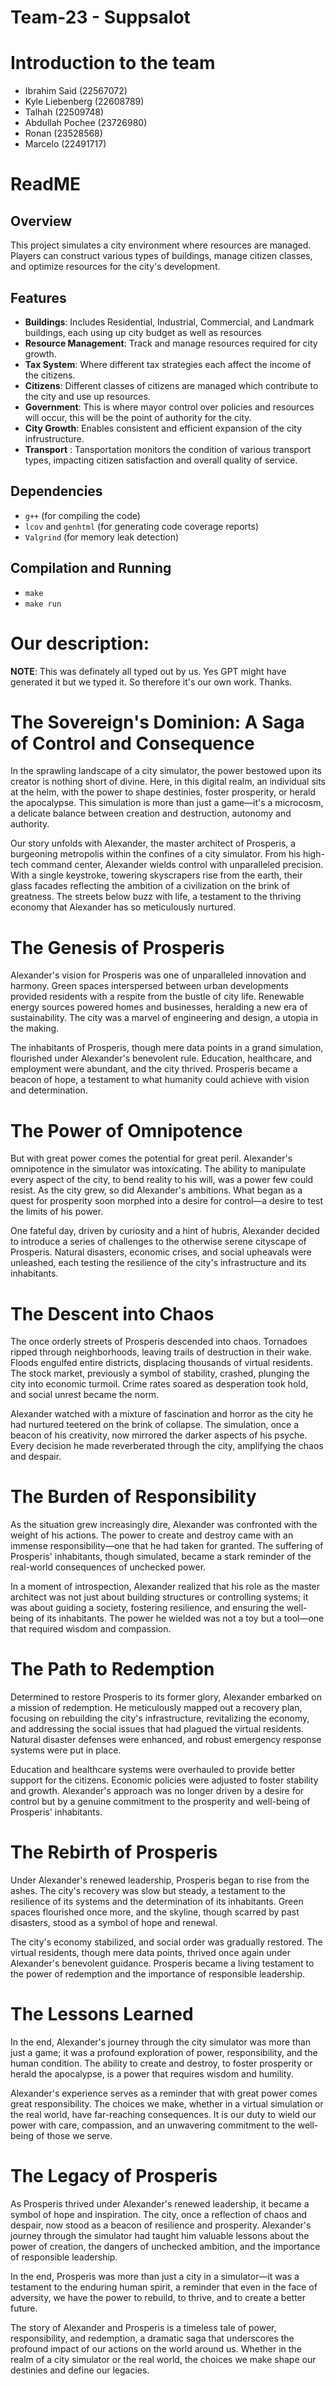 # Team-23 - Suppsalot
# Introduction to the team
- Ibrahim Said (22567072)
- Kyle Liebenberg (22608789)
- Talhah (22509748)
- Abdullah Pochee (23726980)
- Ronan (23528568)
- Marcelo (22491717)

# ReadME
## Overview
This project simulates a city environment where resources are managed. Players can construct various types of buildings, manage citizen classes, and optimize resources for the city's development.

## Features
- **Buildings**: Includes Residential, Industrial, Commercial, and Landmark buildings, each using up city budget as well as resources
- **Resource Management**: Track and manage resources required for city growth. 
- **Tax System**: Where different tax strategies each affect the income of the citizens.
- **Citizens**: Different classes of citizens are managed which contribute to the city and use up resources.
- **Government**: This is where mayor control over policies and resources will occur, this will be the point of authority for the city.
- **City Growth**: Enables consistent and efficient expansion of the city infrustructure.
- **Transport** : Tansportation monitors the condition of various transport types, impacting citizen satisfaction and overall quality of service.

## Dependencies
- `g++` (for compiling the code)
- `lcov` and `genhtml` (for generating code coverage reports)
- `Valgrind` (for memory leak detection)

## Compilation and Running
- `make`
- `make run`

# Our description:
**NOTE**: This was definately all typed out by us. Yes GPT might have generated it but we typed it. So therefore it's our own work. Thanks.
# The Sovereign's Dominion: A Saga of Control and Consequence
In the sprawling landscape of a city simulator, the power bestowed upon its creator is nothing short of divine. Here, in this digital realm, an individual sits at the helm, with the power to shape destinies, foster prosperity, or herald the apocalypse. This simulation is more than just a game—it's a microcosm, a delicate balance between creation and destruction, autonomy and authority.

Our story unfolds with Alexander, the master architect of Prosperis, a burgeoning metropolis within the confines of a city simulator. From his high-tech command center, Alexander wields control with unparalleled precision. With a single keystroke, towering skyscrapers rise from the earth, their glass facades reflecting the ambition of a civilization on the brink of greatness. The streets below buzz with life, a testament to the thriving economy that Alexander has so meticulously nurtured.
# The Genesis of Prosperis
Alexander's vision for Prosperis was one of unparalleled innovation and harmony. Green spaces interspersed between urban developments provided residents with a respite from the bustle of city life. Renewable energy sources powered homes and businesses, heralding a new era of sustainability. The city was a marvel of engineering and design, a utopia in the making.

The inhabitants of Prosperis, though mere data points in a grand simulation, flourished under Alexander's benevolent rule. Education, healthcare, and employment were abundant, and the city thrived. Prosperis became a beacon of hope, a testament to what humanity could achieve with vision and determination.

# The Power of Omnipotence
But with great power comes the potential for great peril. Alexander's omnipotence in the simulator was intoxicating. The ability to manipulate every aspect of the city, to bend reality to his will, was a power few could resist. As the city grew, so did Alexander's ambitions. What began as a quest for prosperity soon morphed into a desire for control—a desire to test the limits of his power.

One fateful day, driven by curiosity and a hint of hubris, Alexander decided to introduce a series of challenges to the otherwise serene cityscape of Prosperis. Natural disasters, economic crises, and social upheavals were unleashed, each testing the resilience of the city's infrastructure and its inhabitants.

# The Descent into Chaos
The once orderly streets of Prosperis descended into chaos. Tornadoes ripped through neighborhoods, leaving trails of destruction in their wake. Floods engulfed entire districts, displacing thousands of virtual residents. The stock market, previously a symbol of stability, crashed, plunging the city into economic turmoil. Crime rates soared as desperation took hold, and social unrest became the norm.

Alexander watched with a mixture of fascination and horror as the city he had nurtured teetered on the brink of collapse. The simulation, once a beacon of his creativity, now mirrored the darker aspects of his psyche. Every decision he made reverberated through the city, amplifying the chaos and despair.

# The Burden of Responsibility
As the situation grew increasingly dire, Alexander was confronted with the weight of his actions. The power to create and destroy came with an immense responsibility—one that he had taken for granted. The suffering of Prosperis' inhabitants, though simulated, became a stark reminder of the real-world consequences of unchecked power.

In a moment of introspection, Alexander realized that his role as the master architect was not just about building structures or controlling systems; it was about guiding a society, fostering resilience, and ensuring the well-being of its inhabitants. The power he wielded was not a toy but a tool—one that required wisdom and compassion.

# The Path to Redemption
Determined to restore Prosperis to its former glory, Alexander embarked on a mission of redemption. He meticulously mapped out a recovery plan, focusing on rebuilding the city's infrastructure, revitalizing the economy, and addressing the social issues that had plagued the virtual residents. Natural disaster defenses were enhanced, and robust emergency response systems were put in place.

Education and healthcare systems were overhauled to provide better support for the citizens. Economic policies were adjusted to foster stability and growth. Alexander's approach was no longer driven by a desire for control but by a genuine commitment to the prosperity and well-being of Prosperis' inhabitants.

# The Rebirth of Prosperis
Under Alexander's renewed leadership, Prosperis began to rise from the ashes. The city's recovery was slow but steady, a testament to the resilience of its systems and the determination of its inhabitants. Green spaces flourished once more, and the skyline, though scarred by past disasters, stood as a symbol of hope and renewal.

The city's economy stabilized, and social order was gradually restored. The virtual residents, though mere data points, thrived once again under Alexander's benevolent guidance. Prosperis became a living testament to the power of redemption and the importance of responsible leadership.

# The Lessons Learned
In the end, Alexander's journey through the city simulator was more than just a game; it was a profound exploration of power, responsibility, and the human condition. The ability to create and destroy, to foster prosperity or herald the apocalypse, is a power that requires wisdom and humility.

Alexander's experience serves as a reminder that with great power comes great responsibility. The choices we make, whether in a virtual simulation or the real world, have far-reaching consequences. It is our duty to wield our power with care, compassion, and an unwavering commitment to the well-being of those we serve.

# The Legacy of Prosperis
As Prosperis thrived under Alexander's renewed leadership, it became a symbol of hope and inspiration. The city, once a reflection of chaos and despair, now stood as a beacon of resilience and prosperity. Alexander's journey through the simulator had taught him valuable lessons about the power of creation, the dangers of unchecked ambition, and the importance of responsible leadership.

In the end, Prosperis was more than just a city in a simulator—it was a testament to the enduring human spirit, a reminder that even in the face of adversity, we have the power to rebuild, to thrive, and to create a better future.

The story of Alexander and Prosperis is a timeless tale of power, responsibility, and redemption, a dramatic saga that underscores the profound impact of our actions on the world around us. Whether in the realm of a city simulator or the real world, the choices we make shape our destinies and define our legacies.


